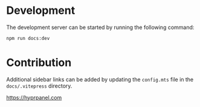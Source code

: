 # Development
The development server can be started by running the following command:
```bash
npm run docs:dev
```

# Contribution
Additional sidebar links can be added by updating the `config.mts` file in the `docs/.vitepress` directory.

https://hyprpanel.com
